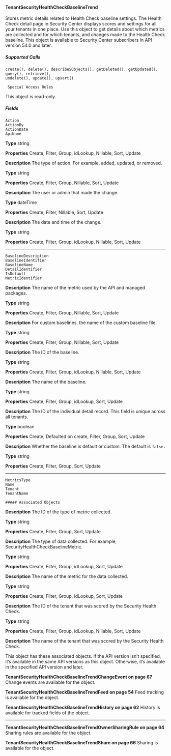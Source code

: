 #### TenantSecurityHealthCheckBaselineTrend

Stores metric details related to Health Check baseline settings. The Health Check detail page in Security Center displays scores and
settings for all your tenants in one place. Use this object to get details about which metrics are collected and for which tenants, and
changes made to the Health Check baseline. This object is available to Security Center subscribers in API version 54.0 and later.

##### Supported Calls
```
create(), delete(), describeSObjects(), getDeleted(), getUpdated(), query(), retrieve(),
undelete(), update(), upsert()

 Special Access Rules

```
This object is read-only.

##### Fields

```
Action
ActionBy
ActionDate
ApiName

```

**Type**
string

**Properties**
Create, Filter, Group, idLookup, Nillable, Sort, Update

**Description**
The type of action. For example, added, updated, or removed.

**Type**
string

**Properties**
Create, Filter, Group, Nillable, Sort, Update

**Description**
The user or admin that made the change.

**Type**
dateTime

**Properties**
Create, Filter, Nillable, Sort, Update

**Description**
The date and time of the change.

**Type**
string

**Properties**
Create, Filter, Group, idLookup, Nillable, Sort, Update


-----

```
BaselineDescription
BaselineIdentifier
BaselineName
DetailIdentifier
IsDefault
MetricIdentifier

```

**Description**
The name of the metric used by the API and managed packages.

**Type**
string

**Properties**
Create, Filter, Group, Nillable, Sort, Update

**Description**
For custom baselines, the name of the custom baseline file.

**Type**
string

**Properties**
Create, Filter, Group, Nillable, Sort, Update

**Description**
The ID of the baseline.

**Type**
string

**Properties**
Create, Filter, Group, idLookup, Nillable, Sort, Update

**Description**
The name of the baseline.

**Type**
string

**Properties**
Create, Filter, Group, idLookup, Sort, Update

**Description**
The ID of the individual detail record. This field is unique across all tenants.

**Type**
boolean

**Properties**
Create, Defaulted on create, Filter, Group, Sort, Update

**Description**
Whether the baseline is default or custom. The default is `false.`

**Type**
string

**Properties**
Create, Filter, Group, Sort, Update


-----

```
MetricsType
Name
Tenant
TenantName

##### Associated Objects

```

**Description**
The ID of the type of metric collected.

**Type**
string

**Properties**
Create, Filter, Group, Sort, Update

**Description**
The type of data collected. For example, SecurityHealthCheckBaselineMetric.

**Type**
string

**Properties**
Create, Filter, Group, idLookup, Sort, Update

**Description**
The name of the metric for the data collected.

**Type**
string

**Properties**
Create, Filter, Group, idLookup, Sort, Update

**Description**
The ID of the tenant that was scored by the Security Health Check.

**Type**
string

**Properties**
Create, Filter, Group, idLookup, Nillable, Sort, Update

**Description**
The name of the tenant that was scored by the Security Health Check.


This object has these associated objects. If the API version isn’t specified, it’s available in the same API versions as this object. Otherwise,
it’s available in the specified API version and later.

**TenantSecurityHealthCheckBaselineTrendChangeEvent on page 67**
Change events are available for the object.

**TenantSecurityHealthCheckBaselineTrendFeed on page 54**
Feed tracking is available for the object.

**TenantSecurityHealthCheckBaselineTrendHistory on page 62**
History is available for tracked fields of the object.


-----

**TenantSecurityHealthCheckBaselineTrendOwnerSharingRule on page 64**
Sharing rules are available for the object.

**TenantSecurityHealthCheckBaselineTrendShare on page 66**
Sharing is available for the object.
